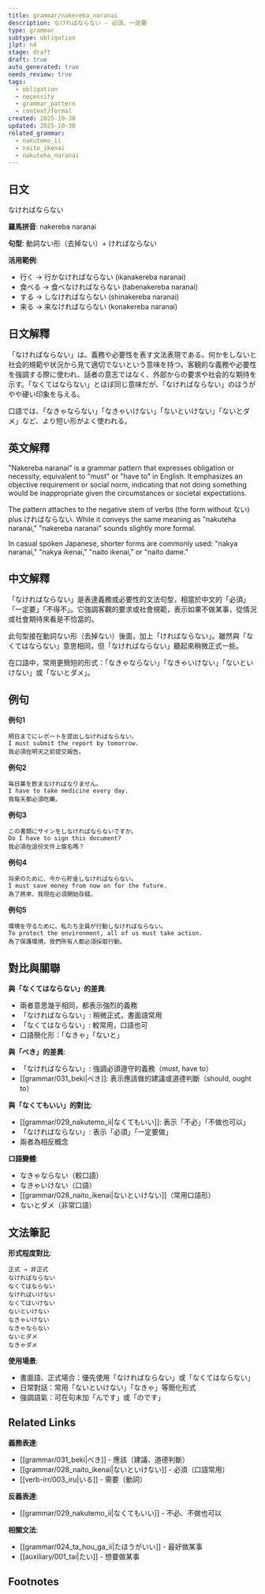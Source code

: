 ```yaml
---
title: grammar/nakereba_naranai
description: なければならない - 必須、一定要
type: grammar
subtype: obligation
jlpt: n4
stage: draft
draft: true
auto_generated: true
needs_review: true
tags:
  - obligation
  - necessity
  - grammar_pattern
  - context/formal
created: 2025-10-30
updated: 2025-10-30
related_grammar:
  - nakutemo_ii
  - naito_ikenai
  - nakuteha_naranai
---
```


## 日文
なければならない

**羅馬拼音**: nakereba naranai

**句型**: 動詞ない形（去掉ない）+ ければならない

**活用範例**:
- 行く → 行かなければならない (ikanakereba naranai)
- 食べる → 食べなければならない (tabenakereba naranai)
- する → しなければならない (shinakereba naranai)
- 来る → 来なければならない (konakereba naranai)

## 日文解釋
「なければならない」は、義務や必要性を表す文法表現である。何かをしないと社会的規範や状況から見て適切でないという意味を持つ。客観的な義務や必要性を強調する際に使われ、話者の意志ではなく、外部からの要求や社会的な期待を示す。「なくてはならない」とほぼ同じ意味だが、「なければならない」のほうがやや硬い印象を与える。

口語では、「なきゃならない」「なきゃいけない」「ないといけない」「ないとダメ」など、より短い形がよく使われる。

## 英文解釋
"Nakereba naranai" is a grammar pattern that expresses obligation or necessity, equivalent to "must" or "have to" in English. It emphasizes an objective requirement or social norm, indicating that not doing something would be inappropriate given the circumstances or societal expectations.

The pattern attaches to the negative stem of verbs (the form without ない) plus ければならない. While it conveys the same meaning as "nakuteha naranai," "nakereba naranai" sounds slightly more formal.

In casual spoken Japanese, shorter forms are commonly used: "nakya naranai," "nakya ikenai," "naito ikenai," or "naito dame."

## 中文解釋
「なければならない」是表達義務或必要性的文法句型，相當於中文的「必須」「一定要」「不得不」。它強調客觀的要求或社會規範，表示如果不做某事，從情況或社會期待來看是不恰當的。

此句型接在動詞ない形（去掉ない）後面，加上「ければならない」。雖然與「なくてはならない」意思相同，但「なければならない」聽起來稍微正式一些。

在口語中，常用更簡短的形式：「なきゃならない」「なきゃいけない」「ないといけない」或「ないとダメ」。

## 例句

**例句1**
```
明日までにレポートを提出しなければならない。
I must submit the report by tomorrow.
我必須在明天之前提交報告。
```

**例句2**
```
毎日薬を飲まなければなりません。
I have to take medicine every day.
我每天都必須吃藥。
```

**例句3**
```
この書類にサインをしなければならないですか。
Do I have to sign this document?
我必須在這份文件上簽名嗎？
```

**例句4**
```
将来のために、今から貯金しなければならない。
I must save money from now on for the future.
為了將來，我現在必須開始存錢。
```

**例句5**
```
環境を守るために、私たち全員が行動しなければならない。
To protect the environment, all of us must take action.
為了保護環境，我們所有人都必須採取行動。
```

## 對比與關聯

**與「なくてはならない」的差異**:
- 兩者意思幾乎相同，都表示強烈的義務
- 「なければならない」: 稍微正式，書面語常用
- 「なくてはならない」: 較常用，口語也可
- 口語簡化形：「なきゃ」「ないと」

**與「べき」的差異**:
- 「なければならない」: 強調必須遵守的義務（must, have to）
- [[grammar/031_beki|べき]]: 表示應該做的建議或道德判斷（should, ought to）

**與「なくてもいい」的對比**:
- [[grammar/029_nakutemo_ii|なくてもいい]]: 表示「不必」「不做也可以」
- 「なければならない」: 表示「必須」「一定要做」
- 兩者為相反概念

**口語變體**:
- なきゃならない（較口語）
- なきゃいけない（口語）
- [[grammar/028_naito_ikenai|ないといけない]]（常用口語形）
- ないとダメ（非常口語）

## 文法筆記

**形式程度對比**:
```
正式 → 非正式
なければならない
なくてはならない
なければいけない
なくてはいけない
ないといけない
なきゃいけない
なきゃならない
ないとダメ
なきゃダメ
```

**使用場景**:
- 書面語、正式場合：優先使用「なければならない」或「なくてはならない」
- 日常對話：常用「ないといけない」「なきゃ」等簡化形式
- 強調語氣：可在句末加「んです」或「のです」

## Related Links

**義務表達**:
- [[grammar/031_beki|べき]] - 應該（建議、道德判斷）
- [[grammar/028_naito_ikenai|ないといけない]] - 必須（口語常用）
- [[verb-irr/003_iru|いる]] - 需要（動詞）

**反義表達**:
- [[grammar/029_nakutemo_ii|なくてもいい]] - 不必、不做也可以

**相關文法**:
- [[grammar/024_ta_hou_ga_ii|たほうがいい]] - 最好做某事
- [[auxiliary/001_tai|たい]] - 想要做某事

## Footnotes
